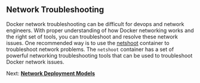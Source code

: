 ## <a name="tshoot"></a>Network Troubleshooting

Docker network troubleshooting can be difficult for devops and network engineers. With proper understanding of how Docker networking works and the right set of tools, you can troubleshoot and resolve these network issues. One recommended way is to use the [netshoot](https://github.com/nicolaka/netshoot) container to troubleshoot network problems. The `netshoot` container has a set of powerful networking troubleshooting tools that can be used to troubleshoot Docker network issues.  

Next: **[Network Deployment Models](14-network-models.md)**
